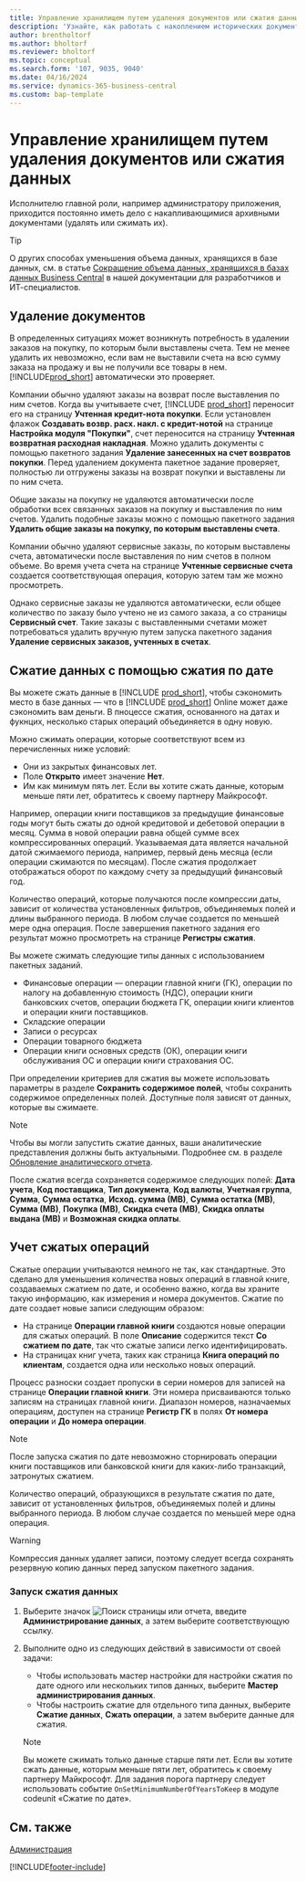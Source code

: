```yaml
---
title: Управление хранилищем путем удаления документов или сжатия данных
description: 'Узнайте, как работать с накоплением исторических документов (и уменьшить объем данных, хранящихся в базе данных), удаляя или сжимая их.'
author: brentholtorf
ms.author: bholtorf
ms.reviewer: bholtorf
ms.topic: conceptual
ms.search.form: '107, 9035, 9040'
ms.date: 04/16/2024
ms.service: dynamics-365-business-central
ms.custom: bap-template
---
```

# Управление хранилищем путем удаления документов или сжатия данных

Исполнителю главной роли, например администратору приложения, приходится постоянно иметь дело с накапливающимися архивными документами (удалять или сжимать их).  

> [!TIP]
> О других способах уменьшения объема данных, хранящихся в базе данных, см. в статье [Сокращение объема данных, хранящихся в базах данных Business Central](/dynamics365/business-central/dev-itpro/administration/database-reduce-data) в нашей документации для разработчиков и ИТ-специалистов.

## Удаление документов

В определенных ситуациях может возникнуть потребность в удалении заказов на покупку, по которым были выставлены счета. Тем не менее удалить их невозможно, если вам не выставили счета на всю сумму заказа на продажу и вы не получили все товары в нем. [!INCLUDE[prod_short](includes/prod_short.md)] автоматически это проверяет.

Компании обычно удаляют заказы на возврат после выставления по ним счетов. Когда вы учитываете счет, [!INCLUDE [prod_short](includes/prod_short.md)] переносит его на страницу **Учтенная кредит-нота покупки**. Если установлен флажок **Создавать возвр. расх. накл. с кредит-нотой** на странице **Настройка модуля "Покупки"**, счет переносится на страницу **Учтенная возвратная расходная накладная**. Можно удалить документы с помощью пакетного задания **Удаление занесенных на счет возвратов покупки**. Перед удалением документа пакетное задание проверяет, полностью ли отгружены заказы на возврат покупки и выставлены ли по ним счета.  

Общие заказы на покупку не удаляются автоматически после обработки всех связанных заказов на покупку и выставления по ним счетов. Удалить подобные заказы можно с помощью пакетного задания **Удалить общие заказы на покупку, по которым выставлены счета**.  

Компании обычно удаляют сервисные заказы, по которым выставлены счета, автоматически после выставления по ним счетов в полном объеме. Во время учета счета на странице **Учтенные сервисные счета** создается соответствующая операция, которую затем там же можно просмотреть.  

Однако сервисные заказы не удаляются автоматически, если общее количество по заказу было учтено не из самого заказа, а со страницы **Сервисный счет**. Такие заказы с выставленными счетами может потребоваться удалить вручную путем запуска пакетного задания **Удаление сервисных заказов, учтенных в счетах**.  

## Сжатие данных с помощью сжатия по дате

Вы можете сжать данные в [!INCLUDE [prod_short](includes/prod_short.md)], чтобы сэкономить место в базе данных &mdash; что в [!INCLUDE [prod_short](includes/prod_short.md)] Online может даже сэкономить вам деньги. В пноцессе сжатия, основанного на датах и фукнцих, несколько старых операций объединяется в одну новую.

Можно сжимать операции, которые соответствуют всем из перечисленных ниже условий:

* Они из закрытых финансовых лет.
* Поле **Открыто** имеет значение **Нет**.
* Им как минимум пять лет. Если вы хотите сжать данные, которым меньше пяти лет, обратитесь к своему партнеру Майкрософт.

Например, операции книги поставщиков за предыдущие финансовые годы могут быть сжаты до одной кредитовой и дебетовой операции в месяц. Сумма в новой операции равна общей сумме всех компрессированных операций. Указываемая дата является начальной датой сжимаемого периода, например, первый день месяца (если операции сжимаются по месяцам). После сжатия продолжает отображаться оборот по каждому счету за предыдущий финансовый год.

Количество операций, которые получаются после компрессии даты, зависит от количества установленных фильтров, объединяемых полей и длины выбранного периода. В любом случае создается по меньшей мере одна операция. После завершения пакетного задания его результат можно просмотреть на странице **Регистры сжатия**.

Вы можете сжимать следующие типы данных с использованием пакетных заданий.

* Финансовые операции — операции главной книги (ГК), операции по налогу на добавленную стоимость (НДС), операции книги банковских счетов, операции бюджета ГК, операции книги клиентов и операции книги поставщиков.
* Складские операции
* Записи о ресурсах
* Операции товарного бюджета
* Операции книги основных средств (ОК), операции книги обслуживания ОС и операции книги страхования ОС.

При определении критериев для сжатия вы можете использовать параметры в разделе **Сохранить содержимое полей**, чтобы сохранить содержимое определенных полей. Доступные поля зависят от данных, которые вы сжимаете.

> [!NOTE]
> Чтобы вы могли запустить сжатие данных, ваши аналитические представления должны быть актуальными. Подробнее см. в разделе [Обновление аналитического отчета](bi-how-analyze-data-dimension.md#update-an-analysis-view).

После сжатия всегда сохраняется содержимое следующих полей: **Дата учета**, **Код поставщика**, **Тип документа**, **Код валюты**, **Учетная группа**, **Сумма**, **Сумма остатка**, **Исход. сумма (МВ)**, **Сумма остатка (МВ)**, **Сумма (МВ)**, **Покупка (МВ)**, **Скидка счета (МВ)**, **Скидка оплаты выдана (МВ)** и **Возможная скидка оплаты**.

## Учет сжатых операций

Сжатые операции учитываются немного не так, как стандартные. Это сделано для уменьшения количества новых операций в главной книге, создаваемых сжатием по дате, и особенно важно, когда вы храните такую информацию, как измерения и номера документов. Сжатие по дате создает новые записи следующим образом:

* На странице **Операции главной книги** создаются новые операции для сжатых операций. В поле **Описание** содержится текст **Со сжатием по дате**, так что сжатые записи легко идентифицировать. 
* На страницах книг учета, таких как страница **Книга операций по клиентам**, создается одна или несколько новых операций. 

Процесс разноски создает пропуски в серии номеров для записей на странице **Операции главной книги**. Эти номера присваиваются только записям на страницах главной книги. Диапазон номеров, назначаемых операциям, доступен на странице **Регистр ГК** в полях **От номера операции** и **До номера операции**. 

> [!NOTE]
> После запуска сжатия по дате невозможно сторнировать операции книги поставщиков или банковской книги для каких-либо транзакций, затронутых сжатием.

Количество операций, образующихся в результате сжатия по дате, зависит от установленных фильтров, объединяемых полей и длины выбранного периода. В любом случае создается по меньшей мере одна операция.

> [!WARNING]
> Компрессия данных удаляет записи, поэтому следует всегда сохранять резервную копию данных перед запуском пакетного задания.

### Запуск сжатия данных

1. Выберите значок ![Поиск страницы или отчета](media/ui-search/search_small.png "Значок поиска страницы или отчета"), введите **Администрирование данных**, а затем выберите соответствующую ссылку.
2. Выполните одно из следующих действий в зависимости от своей задачи:
    * Чтобы использовать мастер настройки для настройки сжатия по дате одного или нескольких типов данных, выберите **Мастер администрирования данных**.
    * Чтобы настроить сжатие для отдельного типа данных, выберите **Сжатие данных**, **Сжать операции**, а затем выберите данные для сжатия.

   > [!NOTE]
   > Вы можете сжимать только данные старше пяти лет. Если вы хотите сжать данные, которым меньше пяти лет, обратитесь к своему партнеру Майкрософт. Для задания порога партнеру следует использовать событие `OnSetMinimumNumberOfYearsToKeep` в модуле codeunit «Сжатие по дате».


## См. также

[Администрация](admin-setup-and-administration.md)  

[!INCLUDE[footer-include](includes/footer-banner.md)]
